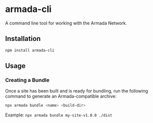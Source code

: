 # armada-cli

A command line tool for working with the Armada Network.

## Installation

```sh
npm install armada-cli
```

## Usage

### Creating a Bundle

Once a site has been built and is ready for bundling, run the following command to generate an Armada-compatible archive:

```sh
npx armada bundle <name> <build-dir>
```

Example: `npx armada bundle my-site-v1.0.0 ./dist`
